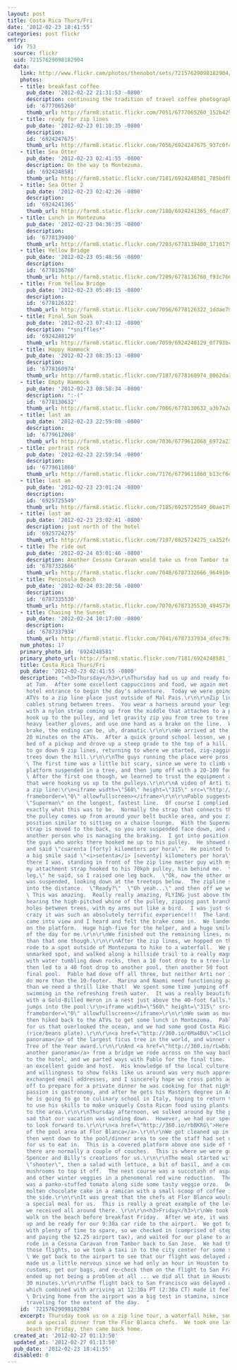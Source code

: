 ```yaml
---
layout: post
title: Costa Rica Thurs/Fri
date: '2012-02-23 18:41:55'
categories: post flickr
entry:
  id: 753
  source: flickr
  uid: 72157629098182904
  data:
    link: http://www.flickr.com/photos/thenobot/sets/72157629098182904/
    photos:
    - title: breakfast coffee
      pub_date: '2012-02-22 21:31:53 -0800'
      description: continuing the tradition of travel coffee photography...
      id: '6777065260'
      thumb_url: http://farm8.static.flickr.com/7051/6777065260_152b429e66_s.jpg
    - title: ready for zip lines
      pub_date: '2012-02-23 01:10:35 -0800'
      description: 
      id: '6924247675'
      thumb_url: http://farm8.static.flickr.com/7056/6924247675_937c0fc731_s.jpg
    - title: Sea Otter
      pub_date: '2012-02-23 02:41:55 -0800'
      description: On the way to Montezuma.
      id: '6924248581'
      thumb_url: http://farm8.static.flickr.com/7181/6924248581_785bdfb462_s.jpg
    - title: Sea Otter 2
      pub_date: '2012-02-23 02:42:26 -0800'
      description: 
      id: '6924241365'
      thumb_url: http://farm8.static.flickr.com/7180/6924241365_fdacd77c4c_s.jpg
    - title: Lunch in Montezuma
      pub_date: '2012-02-23 04:36:35 -0800'
      description: 
      id: '6778139400'
      thumb_url: http://farm8.static.flickr.com/7203/6778139400_171017925f_s.jpg
    - title: Yellow Bridge
      pub_date: '2012-02-23 05:48:56 -0800'
      description: 
      id: '6778136760'
      thumb_url: http://farm8.static.flickr.com/7209/6778136760_f93c766aa7_s.jpg
    - title: From Yellow Bridge
      pub_date: '2012-02-23 05:49:15 -0800'
      description: 
      id: '6778126322'
      thumb_url: http://farm8.static.flickr.com/7056/6778126322_1ddae79a6c_s.jpg
    - title: Final Sun Soak
      pub_date: '2012-02-23 07:43:12 -0800'
      description: "*sniffles*"
      id: '6924248129'
      thumb_url: http://farm8.static.flickr.com/7059/6924248129_0f793bc177_s.jpg
    - title: Happy Hammock
      pub_date: '2012-02-23 08:35:13 -0800'
      description: 
      id: '6778160974'
      thumb_url: http://farm8.static.flickr.com/7187/6778160974_8062da3bce_s.jpg
    - title: Empty Hammock
      pub_date: '2012-02-23 08:58:34 -0800'
      description: ":-("
      id: '6778130632'
      thumb_url: http://farm8.static.flickr.com/7066/6778130632_a3b7a2d5d6_s.jpg
    - title: last am
      pub_date: '2012-02-23 22:59:08 -0800'
      description: 
      id: '6779612068'
      thumb_url: http://farm8.static.flickr.com/7036/6779612068_6972a230d2_s.jpg
    - title: portrait rock
      pub_date: '2012-02-23 22:59:54 -0800'
      description: 
      id: '6779611860'
      thumb_url: http://farm8.static.flickr.com/7176/6779611860_b13cf6e038_s.jpg
    - title: last am
      pub_date: '2012-02-23 23:01:24 -0800'
      description: 
      id: '6925725549'
      thumb_url: http://farm8.static.flickr.com/7185/6925725549_00ae179e27_s.jpg
    - title: last am
      pub_date: '2012-02-23 23:02:41 -0800'
      description: just north of the hotel
      id: '6925724275'
      thumb_url: http://farm8.static.flickr.com/7197/6925724275_ca352fd256_s.jpg
    - title: The ride out
      pub_date: '2012-02-24 03:01:46 -0800'
      description: Another Cessna Caravan would take us from Tambor to San Jose.
      id: '6787332666'
      thumb_url: http://farm8.static.flickr.com/7048/6787332666_964910e18c_s.jpg
    - title: Peninsula Beach
      pub_date: '2012-02-24 03:20:56 -0800'
      description: 
      id: '6787335530'
      thumb_url: http://farm8.static.flickr.com/7070/6787335530_494573681f_s.jpg
    - title: Chasing the Sunset
      pub_date: '2012-02-24 10:17:00 -0800'
      description: 
      id: '6787337934'
      thumb_url: http://farm8.static.flickr.com/7041/6787337934_dfec79afd4_s.jpg
    num_photos: 17
    primary_photo_id: '6924248581'
    primary_photo_url: http://farm8.static.flickr.com/7181/6924248581_785bdfb462_m.jpg
    title: Costa Rica Thurs/Fri
    pub_date: '2012-02-23 02:41:55 -0800'
    description: "<h3>Thursday</h3>\r\nThursday had us up and ready for breakfast
      at 7am.  After some excellent cappuccinos and food, we again met Pablo at the
      hotel entrance to begin the day's adventure.  Today we were going to ride the
      ATVs to a zip line place just outside of Mal Pais.\r\n\r\nZip lines are steel
      cables strung between trees.  You wear a harness around your legs and waist,
      with a nylon strap coming up from the middle that attaches to a pulley.  You
      hook up to the pulley, and let gravity zip you from tree to tree.  You wear
      heavy leather gloves, and use one hand as a brake on the line.  Without the
      brake, the ending can be, uh, dramatic.\r\n\r\nWe arrived at the place in about
      20 minutes on the ATVs.  After a quick ground school lesson, we piled into the
      bed of a pickup and drove up a steep grade to the top of a hill.  We were going
      to go down 9 zip lines, returning to where we started, zig-zagging through the
      trees down the hill.\r\n\r\nThe guys running the place were pros, as was Pablo.
      \ The first time was a little bit scary, since we were to climb up a rickety
      platform suspended in a tree, and then jump off with a 20-100 foot drop below.
      \ After the first one though, we learned to trust the equipment and the guys
      that were hooking us up to the pulleys.\r\n\r\nA video of Arti taking off on
      a zip line:\r\n<iframe width=\"560\" height=\"315\" src=\"http://www.youtube.com/embed/mVyOVMFCQT4\"
      frameborder=\"0\" allowfullscreen></iframe>\r\n\r\nPablo suggested I try the
      \"Superman\" on the longest, fastest line.  Of course I complied, not knowing
      exactly what this was to be.  Normally the strap that connects the harness to
      the pulley comes up from around your belt buckle area, and you zip down in a
      position similar to sitting on a chaise lounge.  With the Superman, the attachment
      strap is moved to the back, so you are suspended face down, and attached to
      another person who is managing the braking.  I got into position, and one of
      the guys who works there hooked me up to his pulley.  He showed me my pulley
      and said \"cuarenta [forty] kilometers per hora\".  He pointed to his and with
      a big smile said \"<i>setenta</i> [seventy] kilometers per hora\".\r\n\r\nSo
      there I was, standing in front of the zip line master guy with my back to him,
      my attachment strap hooked to his 70kph pulley, him behind me.  \"Give me one
      leg,\" he said, so I raised one leg back.  \"Ok, now the other one\", now I
      was suspended, looking down at the treetops below.  The zipline stretches FAR
      into the distance.  \"Ready?\"  \"Oh yeah...\" and then off we went.  HOLY CRAP.
      \ This was amazing.  Really really amazing, FLYING just above the trees SO FAST,
      hearing the high-pitched whine of the pulley, zipping past branches and through
      holes between trees, with my arms out like a bird.  I was just screaming like
      crazy it was such an absolutely terrific experience!!!  The landing platform
      came into view and I heard and felt the brake come in.  We landed perfectly
      on the platform.  Huge high-five for the helper, and a huge smile for the rest
      of the day for me.\r\n\r\nWe finished out the remaining lines, none more exciting
      than that one though.\r\n\r\nAfter the zip lines, we hopped on the ATVs and
      rode to a spot outside of Montezuma to hike to a waterfall.  We parked in an
      unmarked spot, and walked along a hillside trail to a really magnificent place
      with water tumbling down rocks, then a 10 foot drop to a tree-lined pool, which
      then led to a 40 foot drop to another pool, then another 50 foot drop to the
      final pool.  Pablo had dove off all three, but neither Arti nor I wanted to
      do more than the 10-footer.  Marina and Naomi need functioning parents more
      than we need a thrill like that!  We spent some time jumping off the rocks and
      swimming in the refreshing fresh water.  It was a really beautiful place, complete
      with a Gold-Billed Heron in a nest just above the 40-foot falls.\r\n\r\nArti
      jumps into the pool:\r\n<iframe width=\"560\" height=\"315\" src=\"http://www.youtube.com/embed/drrqkJAO1p4\"
      frameborder=\"0\" allowfullscreen></iframe>\r\n\r\nWe swam as much as we wanted,
      then hiked back to the ATVs to get some lunch in Montezuma.  Pablo found a place
      for us that overlooked the ocean, and we had some good Costa Rican <i>Casado</i>
      (rice/beans plate).\r\n\r\n<a href=\"http://360.io/6Ma4BU\">Click to view a
      panorama</a> of the largest ficus tree in the world, and winner of the 2009
      Tree of the Year award.\r\n\r\nAnd <a href=\"http://360.io/rLwbbz\">here is
      another panorama</a> from a bridge we rode across on the way back.\r\n\r\nBack
      to the hotel, and we parted ways with Pablo for the final time.  He was such
      an excellent guide and host.  His knowledge of the local culture, plants, animals,
      and willingness to show folks like us around was very much appreciated.  We
      exchanged email addresses, and I sincerely hope we cross paths again.  He sped
      off to prepare for a private dinner he was cooking for that night.  His true
      passion is gastronomy, and after he gets his Masters degree in Archaeology,
      he is going to go to culinary school in Italy, hoping to return to Costa Rica
      to use his skills to make uniquely Costa Rican food using plants that are indigenous
      to the area.\r\n\r\nThursday afternoon, we sulked around by the pool for a while,
      sad that our vacation was winding down.  However, we had our special dinner
      to look forward to.\r\n\r\n<a href=\"http://360.io/rbBKRG\">Here's a panorama
      of the pool area at Flor Blanca</a>.\r\n\r\nWe got cleaned up in the room, and
      then went down to the pool/dinner area to see the staff had set up the \"dojo\"
      for us to eat in.  This is a covered platform above one side of the pool where
      there are normally a couple of couches.  This is where we were going to enjoy
      Spencer and Billy's creations for us.\r\n\r\nThe meal started with a caprese
      \"shooter\", then a salad with lettuce, a bit of basil, and a couple of gorgonzola-stuffed
      mushrooms to top it off.  The next course was a succotash of asparagus, olives,
      and other winter veggies in a phenomenal red wine reduction.  The main course
      was a panko-stuffed tomato along side some tasty veggie orzo.  Dessert was a
      molten chocolate cake in a ramican with a small scoop of coffee ice cream on
      the side.\r\n\r\nIt was great that the chefs at Flor Blanca would make such
      a special meal for us.  This is really a great example of the level of service
      we received all around there. \r\n\r\n<h3>Friday</h3>\r\nWe took a quick final
      walk on the beach before breakfast Friday.  After we ate, it was time to pack
      up and be ready for our 9:30a car ride to the airport.  We got to Tambor airport
      with plenty of time to spare, so we checked in (comprised of stepping on a scale
      and paying the $2.25 airport tax), and waited for our plane to arrive.\r\n\r\nWe
      rode in a Cessna Caravan from Tambor back to San Jose.  We had three hours between
      those flights, so we took a taxi in to the city center for some souvenir shopping.
      \ We got back to the airport to see that our flight was delayed a bit, which
      made us a little nervous since we had only an hour in Houston to go through
      customs, get our bags, and re-check them on the flight to San Francisco.  It
      ended up not being a problem at all ... we did all that in Houston in less than
      30 minutes.\r\n\r\nThe flight back to San Francisco was delayed about an hour,
      which combined with arriving at 12:30a PT (2:30a CT) made it feel pretty long.
      \ Driving home from the airport was a big test in stamina, since we had been
      traveling for the extent of the day.  "
    id: '72157629098182904'
    excerpt: Thursday took us on a zip line tour, a waterfall hike, some pool time,
      and a special dinner from the Flor Blanca chefs.  We took one last walk up the
      beach on Friday, then came back home.
  created_at: '2012-02-27 01:13:50'
  updated_at: '2012-02-27 01:13:50'
  pub_date: '2012-02-23 18:41:55'
  disabled: 0
---
```

